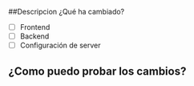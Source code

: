 ##Descripcion
¿Qué ha cambiado?
- [ ] Frontend
- [ ] Backend
- [ ] Configuración de server

## ¿Como puedo probar los cambios?

